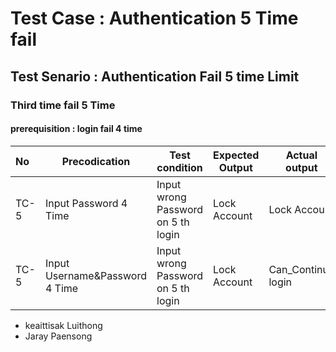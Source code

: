 # Test Case : Authentication 5 Time fail
## Test Senario : Authentication Fail 5 time Limit
### Third time fail 5 Time
#### prerequisition : login fail 4 time

|    No    |   Precodication                   |Test condition                      |Expected Output     |Actual output       |Test Browser  |  Test Comments |
|:------------ |---------------------------------|-----------------------------------|--------------------|--------------------|-------------|-----------|
| TC-5  |   Input Password 4 Time           |Input wrong Password on 5 th  login |Lock Account       |Lock Account        |firefox|        pass|
| TC-5  |   Input Username&Password  4 Time |Input wrong Password on 5 th login |Lock Account       |Can_Continue login  |firefox|      Fail|

* keaittisak  Luithong
* Jaray       Paensong
